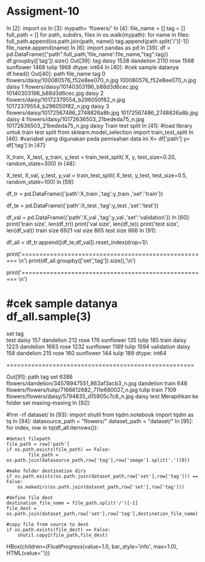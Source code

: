 # Assigment-10
In [2]:
import os
In [3]:
mypath= 'flowers/'
In [4]:
file_name = []
tag = []
full_path = []
for path, subdirs, files in os.walk(mypath):
    for name in files:
        full_path.append(os.path.join(path, name)) 
        tag.append(path.split('/')[-1])        
        file_name.append(name)
In [6]:
import pandas as pd
In [39]:
df = pd.DataFrame({"path":full_path,'file_name':file_name,"tag":tag})
df.groupby(['tag']).size()
Out[39]:
tag
daisy        1538
dandelion    2110
rose         1568
sunflower    1468
tulip        1968
dtype: int64
In [40]:
#cek sample datanya
df.head()
Out[40]:
path	file_name	tag
0	flowers/daisy/100080576_f52e8ee070_n.jpg	100080576_f52e8ee070_n.jpg	daisy
1	flowers/daisy/10140303196_b88d3d6cec.jpg	10140303196_b88d3d6cec.jpg	daisy
2	flowers/daisy/10172379554_b296050f82_n.jpg	10172379554_b296050f82_n.jpg	daisy
3	flowers/daisy/10172567486_2748826a8b.jpg	10172567486_2748826a8b.jpg	daisy
4	flowers/daisy/10172636503_21bededa75_n.jpg	10172636503_21bededa75_n.jpg	daisy
Train test split
In [41]:
#load library untuk train test split
from sklearn.model_selection import train_test_split
In [46]:
#variabel yang digunakan pada pemisahan data ini
X= df['path']
y= df['tag']
In [47]:

X_train, X_test, y_train, y_test = train_test_split(
    X, y, test_size=0.20, random_state=300)
In [48]:

X_test, X_val, y_test, y_val = train_test_split(
    X_test, y_test, test_size=0.5, random_state=100)
In [59]:


df_tr = pd.DataFrame({'path':X_train
              ,'tag':y_train
             ,'set':'train'})

df_te = pd.DataFrame({'path':X_test
              ,'tag':y_test
             ,'set':'test'})

df_val = pd.DataFrame({'path':X_val
              ,'tag':y_val
             ,'set':'validation'})
In [60]:
print('train size', len(df_tr))
print('val size', len(df_te))
print('test size', len(df_val))
train size 6921
val size 865
test size 866
In [91]:

df_all = df_tr.append([df_te,df_val]).reset_index(drop=1)\

print('===================================================== \n')
print(df_all.groupby(['set','tag']).size(),'\n')

print('===================================================== \n')

#cek sample datanya
df_all.sample(3)
===================================================== 

set         tag      
test        daisy         157
            dandelion     212
            rose          176
            sunflower     135
            tulip         185
train       daisy        1223
            dandelion    1683
            rose         1232
            sunflower    1189
            tulip        1594
validation  daisy         158
            dandelion     215
            rose          160
            sunflower     144
            tulip         189
dtype: int64 

===================================================== 

Out[91]:
path	tag	set
6386	flowers/dandelion/34578947551_863af3acb3_n.jpg	dandelion	train
648	flowers/flowers/tulip/7166612682_711e680027_n.jpg	tulip	train
7109	flowers/flowers/daisy/5794835_d15905c7c8_n.jpg	daisy	test
Merapihkan ke folder set masing-masing
In [92]:

#!rm -rf dataset/
In [93]:
import shutil
from tqdm.notebook import tqdm as tq
In [94]:
datasource_path = "flowers/"
dataset_path = "dataset/"
In [95]:
for index, row in tq(df_all.iterrows()):
    
    #detect filepath
    file_path = row['path']
    if os.path.exists(file_path) == False:
            file_path = os.path.join(datasource_path,row['tag'],row['image'].split('.')[0])            
    
    #make folder destination dirs
    if os.path.exists(os.path.join(dataset_path,row['set'],row['tag'])) == False:
        os.makedirs(os.path.join(dataset_path,row['set'],row['tag']))
    
    #define file dest
    destination_file_name = file_path.split('/')[-1]
    file_dest = os.path.join(dataset_path,row['set'],row['tag'],destination_file_name)
    
    #copy file from source to dest
    if os.path.exists(file_dest) == False:
        shutil.copy2(file_path,file_dest)
HBox(children=(FloatProgress(value=1.0, bar_style='info', max=1.0), HTML(value='')))
